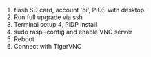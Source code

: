 1. flash SD card, account 'pi', PiOS with desktop
2. Run full upgrade via ssh
3. Terminal setup
4, PiDP install
5. sudo raspi-config and enable VNC server
6. Reboot
7. Connect with TigerVNC
